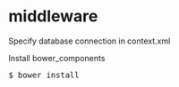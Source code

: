 # middleware

Specify database connection in context.xml

Install bower_components

<div class="highlight highlight-sh"><pre>$ bower install</pre></div>
